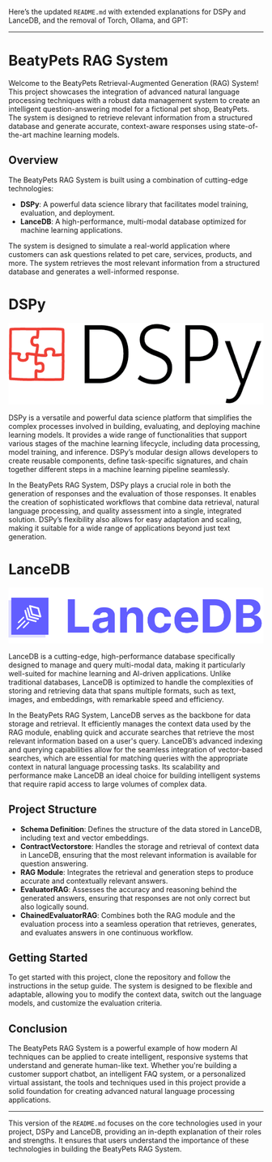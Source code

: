 Here’s the updated `README.md` with extended explanations for DSPy and LanceDB, and the removal of Torch, Ollama, and GPT:

---

# BeatyPets RAG System

Welcome to the BeatyPets Retrieval-Augmented Generation (RAG) System! This project showcases the integration of advanced natural language processing techniques with a robust data management system to create an intelligent question-answering model for a fictional pet shop, BeatyPets. The system is designed to retrieve relevant information from a structured database and generate accurate, context-aware responses using state-of-the-art machine learning models.

## Overview

The BeatyPets RAG System is built using a combination of cutting-edge technologies:

- **DSPy**: A powerful data science library that facilitates model training, evaluation, and deployment.
- **LanceDB**: A high-performance, multi-modal database optimized for machine learning applications.

The system is designed to simulate a real-world application where customers can ask questions related to pet care, services, products, and more. The system retrieves the most relevant information from a structured database and generates a well-informed response.
 

# DSPy

![DSPy Logo](./logos/dspy-logo.png)

DSPy is a versatile and powerful data science platform that simplifies the complex processes involved in building, evaluating, and deploying machine learning models. It provides a wide range of functionalities that support various stages of the machine learning lifecycle, including data processing, model training, and inference. DSPy’s modular design allows developers to create reusable components, define task-specific signatures, and chain together different steps in a machine learning pipeline seamlessly.

In the BeatyPets RAG System, DSPy plays a crucial role in both the generation of responses and the evaluation of those responses. It enables the creation of sophisticated workflows that combine data retrieval, natural language processing, and quality assessment into a single, integrated solution. DSPy’s flexibility also allows for easy adaptation and scaling, making it suitable for a wide range of applications beyond just text generation.

# LanceDB

![LanceDB Logo](./logos/lancedb-logo.png)

LanceDB is a cutting-edge, high-performance database specifically designed to manage and query multi-modal data, making it particularly well-suited for machine learning and AI-driven applications. Unlike traditional databases, LanceDB is optimized to handle the complexities of storing and retrieving data that spans multiple formats, such as text, images, and embeddings, with remarkable speed and efficiency.

In the BeatyPets RAG System, LanceDB serves as the backbone for data storage and retrieval. It efficiently manages the context data used by the RAG module, enabling quick and accurate searches that retrieve the most relevant information based on a user's query. LanceDB’s advanced indexing and querying capabilities allow for the seamless integration of vector-based searches, which are essential for matching queries with the appropriate context in natural language processing tasks. Its scalability and performance make LanceDB an ideal choice for building intelligent systems that require rapid access to large volumes of complex data.

## Project Structure

- **Schema Definition**: Defines the structure of the data stored in LanceDB, including text and vector embeddings.
- **ContractVectorstore**: Handles the storage and retrieval of context data in LanceDB, ensuring that the most relevant information is available for question answering.
- **RAG Module**: Integrates the retrieval and generation steps to produce accurate and contextually relevant answers.
- **EvaluatorRAG**: Assesses the accuracy and reasoning behind the generated answers, ensuring that responses are not only correct but also logically sound.
- **ChainedEvaluatorRAG**: Combines both the RAG module and the evaluation process into a seamless operation that retrieves, generates, and evaluates answers in one continuous workflow.

## Getting Started

To get started with this project, clone the repository and follow the instructions in the setup guide. The system is designed to be flexible and adaptable, allowing you to modify the context data, switch out the language models, and customize the evaluation criteria.

## Conclusion

The BeatyPets RAG System is a powerful example of how modern AI techniques can be applied to create intelligent, responsive systems that understand and generate human-like text. Whether you're building a customer support chatbot, an intelligent FAQ system, or a personalized virtual assistant, the tools and techniques used in this project provide a solid foundation for creating advanced natural language processing applications.

---

This version of the `README.md` focuses on the core technologies used in your project, DSPy and LanceDB, providing an in-depth explanation of their roles and strengths. It ensures that users understand the importance of these technologies in building the BeatyPets RAG System.